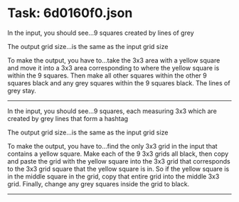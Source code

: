 # Task: 6d0160f0.json

In the input, you should see...9 squares created by lines of grey

The output grid size...is the same as the input grid size

To make the output, you have to...take the 3x3 area with a yellow square and move it into a 3x3 area corresponding to where the yellow square is within the 9 squares. Then make all other squares within the other 9 squares black and any grey squares within the 9 squares black. The lines of grey stay.

---

In the input, you should see...9 squares, each measuring 3x3 which are created by grey lines that form a hashtag

The output grid size...is the same as the input grid size

To make the output, you have to...find the only 3x3 grid in the input that contains a yellow square. Make each of the 9 3x3 grids all black, then copy and paste the grid with the yellow square into the 3x3 grid that corresponds to the 3x3 grid square that the yellow square is in. So if the yellow square is in the middle square in the grid, copy that entire grid into the middle 3x3 grid. Finally, change any grey squares inside the grid to black.

---

